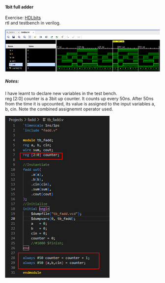 #### 1bit full adder
Exercise: [HDLbits](https://hdlbits.01xz.net/wiki/Fadd)  
rtl and testbench in verilog.  

![](assets/fadd.png)

##### Notes:  
I have learnt to declare new variables in the test bench.  
reg [2:0] counter is a 3bit up counter. It counts up every 50ns. After 50ns from the time it is upcounted, its value is assigned to the input variables a, b, cin. Note the combined assignemnt operator used.  

![](assets/fadd_tb.png)  
